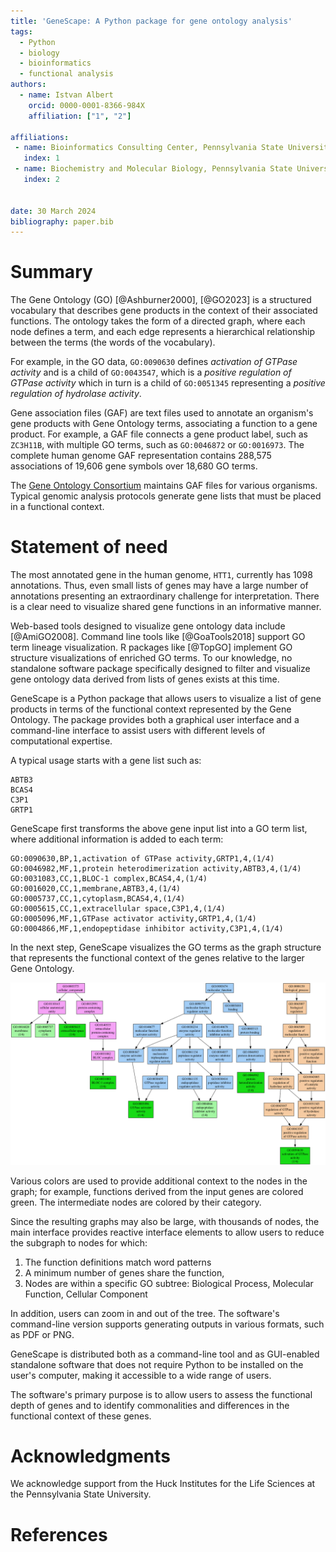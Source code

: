 ```yaml
---
title: 'GeneScape: A Python package for gene ontology analysis'
tags:
  - Python
  - biology
  - bioinformatics
  - functional analysis
authors:
  - name: Istvan Albert
    orcid: 0000-0001-8366-984X
    affiliation: ["1", "2"] 

affiliations:
 - name: Bioinformatics Consulting Center, Pennsylvania State University, USA
   index: 1
 - name: Biochemistry and Molecular Biology, Pennsylvania State University, USA
   index: 2
   

date: 30 March 2024
bibliography: paper.bib
---
```


# Summary

The Gene Ontology (GO)  [@Ashburner2000], [@GO2023] is a structured vocabulary that describes gene products in the context of their associated functions. The ontology takes the form of a directed graph, where each node defines a term, and each edge represents a hierarchical relationship between the terms (the words of the vocabulary).

For example, in the GO data, `GO:0090630` defines *activation of GTPase activity* and is a child of `GO:0043547`, which is a *positive regulation of GTPase activity* which in turn is a child of `GO:0051345` representing a *positive regulation of hydrolase activity*. 

Gene association files (GAF) are text files used to annotate an organism's gene products with Gene Ontology terms, associating a function to a gene product. For example, a GAF file connects a gene product label, such as `ZC3H11B`, with multiple GO terms, such as `GO:0046872` or `GO:0016973`. The complete human genome GAF representation contains 288,575 associations of 19,606 gene symbols over 18,680 GO terms.

The [Gene Ontology Consortium][GO] maintains GAF files for various organisms. Typical genomic analysis protocols generate gene lists that must be placed in a functional context. 

[GO]: https://geneontology.org/

# Statement of need

The most annotated gene in the human genome, `HTT1`, currently has 1098 annotations. Thus, even small lists of genes may have a large number of annotations presenting an extraordinary challenge for interpretation. There is a clear need to visualize shared gene functions in an informative manner. 

Web-based tools designed to visualize gene ontology data include [@AmiGO2008]. Command line tools like [@GoaTools2018] support GO term lineage visualization. R packages like [@TopGO] implement GO structure visualizations of enriched GO terms. To our knowledge, no standalone software package specifically designed to filter and visualize gene ontology data derived from lists of genes exists at this time.

GeneScape is a Python package that allows users to visualize a list of gene products in terms of the functional context represented by the Gene Ontology. The package provides both a graphical user interface and a command-line interface to assist users with different levels of computational expertise. 

[genescape]: https://github.com/ialbert/genescape-central

A typical usage starts with a gene list such as: 

```
ABTB3 
BCAS4
C3P1
GRTP1
```

GeneScape first transforms the above gene input list into a GO term list, where additional information is added to each term:

```
GO:0090630,BP,1,activation of GTPase activity,GRTP1,4,(1/4)
GO:0046982,MF,1,protein heterodimerization activity,ABTB3,4,(1/4)
GO:0031083,CC,1,BLOC-1 complex,BCAS4,4,(1/4)
GO:0016020,CC,1,membrane,ABTB3,4,(1/4)
GO:0005737,CC,1,cytoplasm,BCAS4,4,(1/4)
GO:0005615,CC,1,extracellular space,C3P1,4,(1/4)
GO:0005096,MF,1,GTPase activator activity,GRTP1,4,(1/4)
GO:0004866,MF,1,endopeptidase inhibitor activity,C3P1,4,(1/4)
```

In the next step, GeneScape visualizes the GO terms as the graph structure that represents the functional context of the genes relative to the larger Gene Ontology.

![GeneScape subgraph for a gene list \label{fig:interface}](images/genescape-output1.png)

Various colors are used to provide additional context to the nodes in the graph; for example, functions derived from the input genes are colored green. The intermediate nodes are colored by their category. 

Since the resulting graphs may also be large, with thousands of nodes, the main interface provides reactive interface elements to allow users to 
reduce the subgraph to nodes for which:

1. The function definitions match word patterns
2. A minimum number of genes share the function, 
3. Nodes are within a specific GO subtree: Biological Process, Molecular Function, Cellular Component

In addition, users can zoom in and out of the tree. The software's command-line version supports generating outputs in various formats, such as PDF or PNG. 

GeneScape is distributed both as a command-line tool and as GUI-enabled standalone software that does not require Python to be installed on the user's computer, making it accessible to a wide range of users.

The software's primary purpose is to allow users to assess the functional depth of genes and to identify commonalities and differences in the functional context of these genes.

# Acknowledgments

We acknowledge support from the Huck Institutes for the Life Sciences at the Pennsylvania State University.

# References
